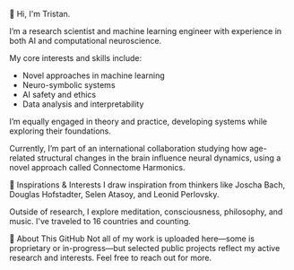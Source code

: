 👋 Hi, I'm Tristan.

I’m a research scientist and machine learning engineer with experience in both AI and computational neuroscience.

My core interests and skills include:

- Novel approaches in machine learning
- Neuro-symbolic systems
- AI safety and ethics
- Data analysis and interpretability

I’m equally engaged in theory and practice, developing systems while exploring their foundations.

Currently, I’m part of an international collaboration studying how age-related structural changes in the brain influence neural dynamics, using a novel approach called Connectome Harmonics.

🧠 Inspirations & Interests
I draw inspiration from thinkers like Joscha Bach, Douglas Hofstadter, Selen Atasoy, and Leonid Perlovsky. 

Outside of research, I explore meditation, consciousness, philosophy, and music. I've traveled to 16 countries and counting.

📁 About This GitHub
Not all of my work is uploaded here—some is proprietary or in-progress—but selected public projects reflect my active research and interests. Feel free to reach out for more.
